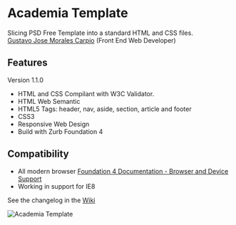 # Academia Template

Slicing PSD Free Template into a standard HTML and CSS files.<br>
[Gustavo Jose Morales Carpio](http://about.me/gustavo.morales) (Front End Web Developer)

## Features
Version 1.1.0
- HTML and CSS Compilant with W3C Validator.
- HTML Web Semantic
- HTML5 Tags: header, nav, aside, section, article and footer
- CSS3
- Responsive Web Design
- Build with Zurb Foundation 4

## Compatibility
- All modern browser [Foundation 4 Documentation - Browser and Device Support](http://foundation.zurb.com/docs/support.html)
- Working in support for IE8

See the changelog in the [Wiki](https://github.com/gmoralesc/academia/wiki)

![Academia Template](https://dl.dropboxusercontent.com/u/108552800/academia.png "Screenshot")

